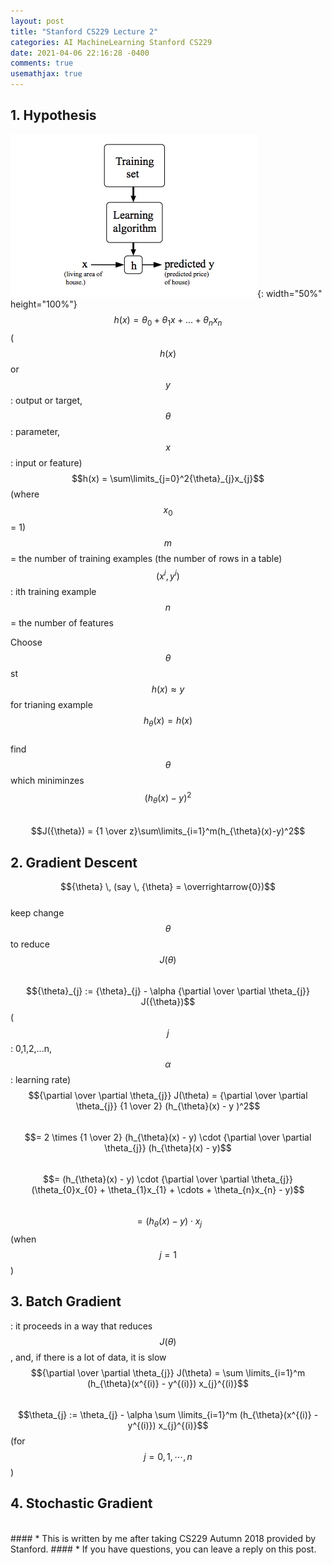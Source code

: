 ```yaml
---
layout: post
title: "Stanford CS229 Lecture 2"
categories: AI MachineLearning Stanford CS229
date: 2021-04-06 22:16:28 -0400
comments: true
usemathjax: true
---
```


## 1. Hypothesis
![hypothesis](/images/stanford229/hypothesis.jpg){: width="50%" height="100%"}  
$$h(x) = {\theta}_{0} + {\theta}_{1}x + ... + {\theta}_{n}x_{n}$$ ($$h(x)$$ or $$y$$: output or target, $${\theta}$$: parameter, $$x$$: input or feature)  
$$h(x) = \sum\limits_{j=0}^2{\theta}_{j}x_{j}$$ (where $$x_{0}$$ = 1)    
$$m$$ = the number of training examples (the number of rows in a table)  
$$(x^i,\,y^i)$$: ith training example  
$$n$$ = the number of features  

Choose $${\theta}$$st $$h(x) \approx y$$ for trianing example  
$$h_{\theta}(x)=h(x)$$  
find $${\theta}$$ which miniminzes $$(h_{\theta}(x)-y)^2$$  
$$J({\theta}) = {1 \over z}\sum\limits_{i=1}^m(h_{\theta}(x)-y)^2$$  

## 2. Gradient Descent
$${\theta} \, (say \, {\theta} = \overrightarrow{0})$$  
keep change $${\theta}$$ to reduce $$J({\theta})$$  
$${\theta}_{j} := {\theta}_{j} - \alpha {\partial \over \partial \theta_{j}} J({\theta})$$ ($$j$$: 0,1,2,...n, $$\alpha$$: learning rate)  
$${\partial \over \partial \theta_{j}} J(\theta) = {\partial \over \partial \theta_{j}} {1 \over 2} (h_{\theta}(x) - y )^2$$  
$$= 2 \times {1 \over 2} (h_{\theta}(x) - y) \cdot {\partial \over \partial \theta_{j}} (h_{\theta}(x) - y)$$  
$$= (h_{\theta}(x) - y) \cdot {\partial \over \partial \theta_{j}} (\theta_{0}x_{0} + \theta_{1}x_{1} + \cdots + \theta_{n}x_{n} - y)$$  
$$= (h_{\theta}(x) - y) \cdot x_{j}$$ (when $$j=1$$)  

## 3. Batch Gradient
: it proceeds in a way that reduces $$J(\theta)$$, and, if there is a lot of data, it is slow  
$${\partial \over \partial \theta_{j}} J(\theta) = \sum \limits_{i=1}^m (h_{\theta}(x^{(i)} - y^{(i)}) x_{j}^{(i)}$$  
$$\theta_{j} := \theta_{j} - \alpha \sum \limits_{i=1}^m (h_{\theta}(x^{(i)} - y^{(i)}) x_{j}^{(i)}$$ (for $$j = 0,1, \cdots , n$$)  

## 4. Stochastic Gradient



<br/>
#### * This is written by me after taking CS229 Autumn 2018 provided by Stanford.
#### * If you have questions, you can leave a reply on this post.

